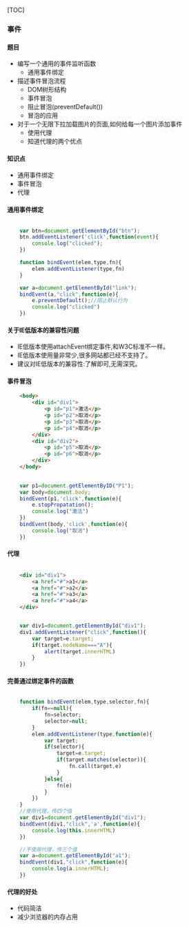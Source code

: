 [TOC]

### 事件
#### 题目
+ 编写一个通用的事件监听函数
    + 通用事件绑定
+ 描述事件冒泡流程
    + DOM树形结构
    + 事件冒泡
    + 阻止冒泡(preventDefault())
    + 冒泡的应用
+ 对于一个无限下拉加载图片的页面,如何给每一个图片添加事件
    + 使用代理
    + 知道代理的两个优点

#### 知识点
+ 通用事件绑定
+ 事件冒泡
+ 代理

#### 通用事件绑定

```javascript

    var btn=document.getElementById("btn");
    btn.addEventListener('click',function(event){
        console.log("clicked");
    })

    function bindEvent(elem,type,fn){
        elem.addEventListener(type,fn)
    }

    var a=document.getElementById("link");
    bindEvent(a,"click",function(e){
        e.preventDefault();//阻止默认行为
        console.log("clicked")
    })

```

#### 关于IE低版本的兼容性问题

+ IE低版本使用attachEvent绑定事件,和W3C标准不一样。
+ IE低版本使用量非常少,很多网站都已经不支持了。
+ 建议对IE低版本的兼容性:了解即可,无需深究。

#### 事件冒泡
```html
    <body>
        <div id="div1">
            <p id="p1">激活</p>
            <p id="p2">取消</p>
            <p id="p3">取消</p>
            <p id="p4">取消</p>
        </div>
        <div id="div2">
            <p id="p5">取消</p>
            <p id="p6">取消</p>
        </div>
    </body>

```

```javascript
    
    var p1=document.getElementByID("P1");
    var body=document.body;
    bindEvent(p1,'click',function(e){
        e.stopPropatation();
        console.log("激活")
    })
    bindEvent(body,'click',function(e){
        console.log("取消")
    })

```

#### 代理

```html
    
    <div id="div1">
        <a href="#">a1</a>
        <a href="#">a2</a>
        <a href="#">a3</a>
        <a href="#">a4</a>
    </div>

```

```javascript

    var div1=document.getElementById("div1");
    div1.addEventListener("click",function(){
        var target=e.target;
        if(target.nodeName==="A"){
            alert(target.innerHTML)
        }
    })

```

#### 完善通过绑定事件的函数

```javascript

    function bindEvent(elem,type,selector,fn){
        if(fn==null){
            fn=selector;
            selector=null;
        }
        elem.addEventListener(type,function(e){
            var target;
            if(selector){
                target=e.target;
                if(target.matches(selector)){
                    fn.call(target,e)
                }
            }else{
                fn(e)
            }
        })
    }
    //使用代理，传四个值
    var div1=document.getElementById("div1");
    bindEvent(div1,"click",'a',function(e){
        console.log(this.innerHTML)
    })

    //不使用代理，传三个值
    var a=document.getElementById("a1");
    bindEvent(div1,"click",function(e){
        console.log(a.innerHTML);
    })

```

#### 代理的好处

+ 代码简洁
+ 减少浏览器的内存占用
